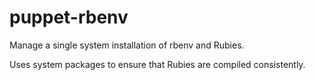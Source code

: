 # puppet-rbenv

Manage a single system installation of rbenv and Rubies.

Uses system packages to ensure that Rubies are compiled consistently.
